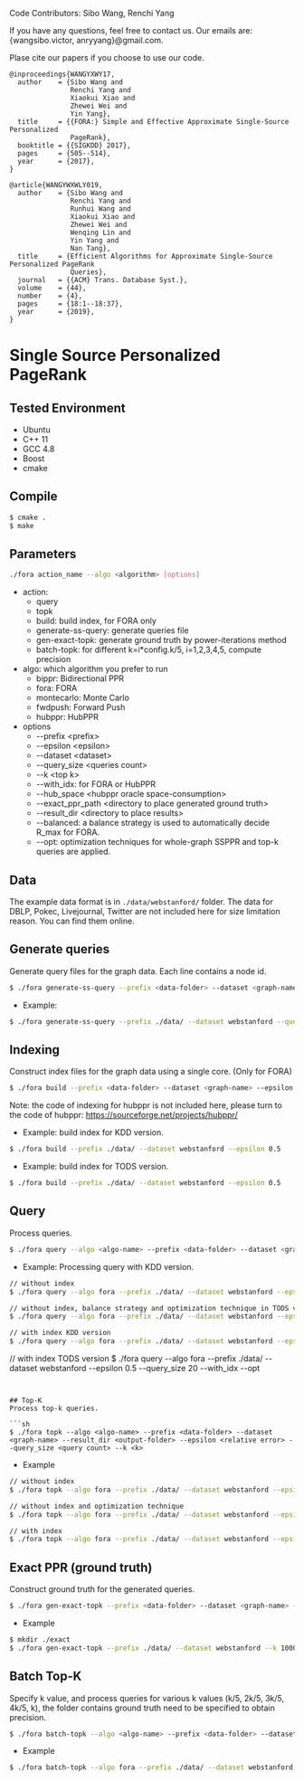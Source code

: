 Code Contributors: Sibo Wang, Renchi Yang

If you have any questions, feel free to contact us. Our emails are: {wangsibo.victor, anryyang}@gmail.com.

Plase cite our papers if you choose to use our code.

```
@inproceedings{WANGYXWY17,
  author    = {Sibo Wang and
               Renchi Yang and
               Xiaokui Xiao and
               Zhewei Wei and
               Yin Yang},
  title     = {{FORA:} Simple and Effective Approximate Single-Source Personalized
               PageRank},
  booktitle = {{SIGKDD} 2017},
  pages     = {505--514},
  year      = {2017},
}

@article{WANGYWXWLY019,
  author    = {Sibo Wang and
               Renchi Yang and
               Runhui Wang and
               Xiaokui Xiao and
               Zhewei Wei and
               Wenqing Lin and
               Yin Yang and
               Nan Tang},
  title     = {Efficient Algorithms for Approximate Single-Source Personalized PageRank
               Queries},
  journal   = {{ACM} Trans. Database Syst.},
  volume    = {44},
  number    = {4},
  pages     = {18:1--18:37},
  year      = {2019},
}
```

# Single Source Personalized PageRank

## Tested Environment
- Ubuntu
- C++ 11
- GCC 4.8
- Boost
- cmake

## Compile
```sh
$ cmake .
$ make
```

## Parameters
```sh
./fora action_name --algo <algorithm> [options]
```
- action:
    - query
    - topk
    - build: build index, for FORA only
    - generate-ss-query: generate queries file
    - gen-exact-topk: generate ground truth by power-iterations method
    - batch-topk: for different k=i*config.k/5, i=1,2,3,4,5, compute precision
- algo: which algorithm you prefer to run
    - bippr: Bidirectional PPR
    - fora: FORA
    - montecarlo: Monte Carlo
    - fwdpush: Forward Push
    - hubppr: HubPPR
- options
    - --prefix \<prefix\>
    - --epsilon \<epsilon\>
    - --dataset \<dataset\>
    - --query_size \<queries count\>
    - --k \<top k\>
    - --with_idx: for FORA or HubPPR
    - --hub_space \<hubppr oracle space-consumption\>
    - --exact_ppr_path \<directory to place generated ground truth\>
    - --result_dir \<directory to place results\>
    - --balanced: a balance strategy is used to automatically decide R_max for FORA.
    - --opt:  optimization techniques for whole-graph SSPPR and top-k queries are applied.

## Data
The example data format is in `./data/webstanford/` folder. The data for DBLP, Pokec, Livejournal, Twitter are not included here for size limitation reason. You can find them online.

## Generate queries
Generate query files for the graph data. Each line contains a node id.

```sh
$ ./fora generate-ss-query --prefix <data-folder> --dataset <graph-name> --query_size <query count>
```

- Example:

```sh
$ ./fora generate-ss-query --prefix ./data/ --dataset webstanford --query_size 1000
```

## Indexing
Construct index files for the graph data using a single core. (Only for FORA)

```sh
$ ./fora build --prefix <data-folder> --dataset <graph-name> --epsilon <relative error> (--opt)
```
Note: the code of indexing for hubppr is not included here, please turn to the code of hubppr: https://sourceforge.net/projects/hubppr/

- Example: build index for KDD version.

```sh
$ ./fora build --prefix ./data/ --dataset webstanford --epsilon 0.5
```

- Example: build index for TODS version.
```sh
$ ./fora build --prefix ./data/ --dataset webstanford --epsilon 0.5
```


## Query
Process queries.

```sh
$ ./fora query --algo <algo-name> --prefix <data-folder> --dataset <graph-name> --result_dir <output-folder> --epsilon <relative error> --query_size <query count> (--opt)
```

- Example: Processing query with KDD version.

```sh
// without index
$ ./fora query --algo fora --prefix ./data/ --dataset webstanford --epsilon 0.5 --query_size 20

// without index, balance strategy and optimization technique in TODS version
$ ./fora query --algo fora --prefix ./data/ --dataset webstanford --epsilon 0.5 --query_size 20 --balanced --opt

// with index KDD version
$ ./fora query --algo fora --prefix ./data/ --dataset webstanford --epsilon 0.5 --query_size 20 --with_idx
```

// with index TODS version
$ ./fora query --algo fora --prefix ./data/ --dataset webstanford --epsilon 0.5 --query_size 20 --with_idx --opt
```


## Top-K
Process top-k queries.

```sh
$ ./fora topk --algo <algo-name> --prefix <data-folder> --dataset <graph-name> --result_dir <output-folder> --epsilon <relative error> --query_size <query count> --k <k>
```

- Example

```sh
// without index
$ ./fora topk --algo fora --prefix ./data/ --dataset webstanford --epsilon 0.5 --query_size 20 --k 500

// without index and optimization technique
$ ./fora topk --algo fora --prefix ./data/ --dataset webstanford --epsilon 0.5 --query_size 20 --k 500 --opt

// with index
$ ./fora topk --algo fora --prefix ./data/ --dataset webstanford --epsilon 0.5 --query_size 20 --k 500 --with_idx
```


## Exact PPR (ground truth)
Construct ground truth for the generated queries.

```sh
$ ./fora gen-exact-topk --prefix <data-folder> --dataset <graph-name> --k <k> --query_size <query count> --exact_ppr_path <folder to save exact ppr>
```

- Example

```sh
$ mkdir ./exact
$ ./fora gen-exact-topk --prefix ./data/ --dataset webstanford --k 1000 --query_size 100 --exact_ppr_path ./exact/
```


## Batch Top-K
Specify k value, and process queries for various k values (k/5, 2k/5, 3k/5, 4k/5, k), the folder contains ground truth need to be specified to obtain precision.

```sh
$ ./fora batch-topk --algo <algo-name> --prefix <data-folder> --dataset <graph-name> --result_dir <output-folder> --epsilon <relative error> --query_size <query count> --k <k> --exact_ppr_path <folder contains ground truth>
```

- Example

```sh
$ ./fora batch-topk --algo fora --prefix ./data/ --dataset webstanford --epsilon 0.5 --query_size 20 --k 500 --exact_ppr_path ./exact/
```
